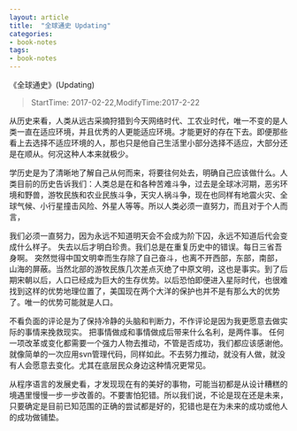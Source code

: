 ```yaml
---
layout: article
title:  "全球通史 Updating"
categories:
- book-notes
tags:
- book-notes
---
```


《全球通史》(Updating)

> StartTime: 2017-02-22,ModifyTime:2017-2-22

从历史来看，人类从远古采摘狩猎到今天网络时代、工农业时代，唯一不变的是人类一直在适应环境，并且优秀的人更能适应环境。才能更好的存在下去。即便那些看上去选择不适应环境的人，那也只是他自己生活里小部分选择不适应，大部分还是在顺从。何况这种人本来就极少。

<!---more--->

学历史是为了清晰地了解自己从何而来，将要往何处去，明确自己应该做什么。人类目前的历史告诉我们：人类总是在和各种苦难斗争，过去是全球冰河期，恶劣环境和野兽，游牧民族和农业民族斗争，天灾人祸斗争，现在也同样有地震火灾、全球气候、小行星撞击风险、外星人等等。所以人类必须一直努力，而且对于个人而言，

我们必须一直努力，因为永远不知道明天会不会成为阶下囚，永远不知道后代会变成什么样子。
失去以后才明白珍贵。我们总是在重复历史中的错误。每日三省吾身啊。
突然觉得中国文明幸而生存除了自己奋斗，也离不开西部，东部，南部，山海的屏蔽。当然北部的游牧民族几次差点灭绝了中原文明，这也是事实。到了后期宋朝以后，人口已经成为巨大的生存优势。以后恐怕即便进入星际时代，也很难找到这样的优势地理位置了，美国现在两个大洋的保护也并不是有那么大的优势了。唯一的优势可能就是人口。

不看负面的评论是为了保持冷静的头脑和判断力，不作评论是因为我更愿意去做实际的事情来挽救现实。
把事情做成和事情做成后带来什么名利，是两件事。
任何一项改革或变化都需要一个强力人物去推动，不管是否成功，我们都应该感谢他。 就像简单的一次应用svn管理代码，同样如此。不去努力推动，就没有人做，就没有人会愿意去变化。尤其在底层民众身边这种情况更常见。

从程序语言的发展史看，才发现现在有的美好的事物，可能当初都是从设计糟糕的境遇里慢慢一步一步改善的。不要害怕犯错。所以我们说，不论是现在还是未来，只要确定是目前已知范围的正确的尝试都是好的，犯错也是在为未来的成功或他人的成功做铺垫。
